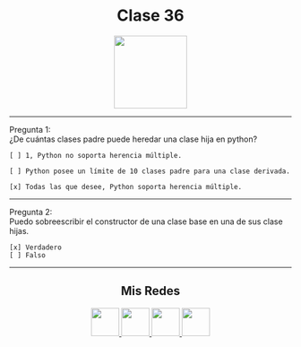 <h1 align="center">Clase 36</h1>

<p align="center">
<img height=130px src="https://i.ibb.co/BL0pJF8/Polo.png"/>
</p>

---

Pregunta 1: <br>
¿De cuántas clases padre puede heredar una clase hija en python?

```
[ ] 1, Python no soporta herencia múltiple.

[ ] Python posee un límite de 10 clases padre para una clase derivada.

[x] Todas las que desee, Python soporta herencia múltiple.

```

---

Pregunta 2: <br>
Puedo sobreescribir el constructor de una clase base en una de sus clase hijas.

```
[x] Verdadero
[ ] Falso
```

---

<center>

<h2 align="center"> Mis Redes </h2>
<p  align="center">
<a href="https://www.linkedin.com/in/duboisfacu/" target="_blank">
  <img src="https://i.ibb.co/7VZQrXx/link.png" height=50px>
</a>
<a href="https://www.instagram.com/duboisfacu/" target="_blank">
  <img src="https://i.ibb.co/stNqbkw/ig.png" height=50px>
</a>
<a href="https://www.reddit.com/user/duboisfacu" target="_blank">
<img src="https://i.ibb.co/4T7YM0V/reddit.png" height=50px>
</a>
<a href="https://twitter.com/duboisfacu" target="_blank">
<img src="https://i.ibb.co/PxrxjS2/twitter.png" height=50px>
</a>
  </p>
</center>
